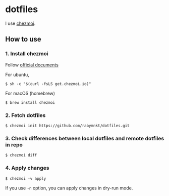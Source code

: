 # dotfiles

I use [chezmoi](https://github.com/twpayne/chezmoi).

## How to use

### 1. Install chezmoi

Follow [official documents](https://www.chezmoi.io/install/)

For ubuntu,
```shell
$ sh -c "$(curl -fsLS get.chezmoi.io)"
```

For macOS (homebrew)
```shell
$ brew install chezmoi
```

### 2. Fetch dotfiles
```shell
$ chezmoi init https://github.com/rabymnkt/dotfiles.git
```

### 3. Check differences between local dotfiles and remote dotfiles in repo
```shell
$ chezmoi diff
```

### 4. Apply changes
```shell
$ chezmoi -v apply
```
If you use `-n` option, you can apply changes in dry-run mode.
